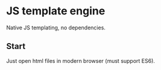# JS template engine

Native JS templating, no dependencies.

## Start

Just open html files in modern browser (must support ES6).
